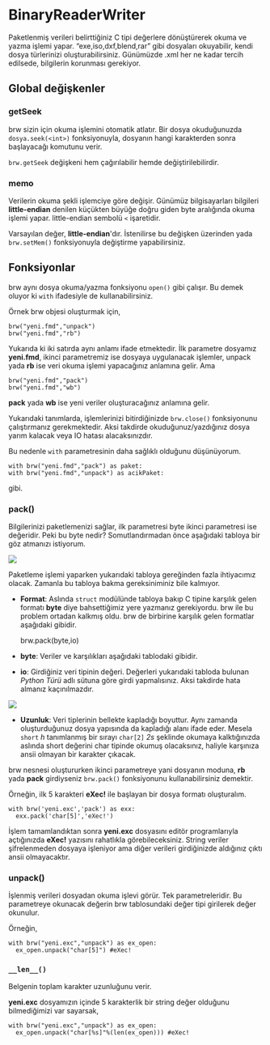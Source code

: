 BinaryReaderWriter
==================

Paketlenmiş verileri belirttiğiniz C tipi değerlere dönüştürerek okuma ve yazma işlemi yapar. “exe,iso,dxf,blend,rar” gibi dosyaları okuyabilir, kendi dosya türlerinizi oluşturabilirsiniz. Günümüzde .xml her ne kadar tercih edilsede, bilgilerin korunması gerekiyor. 

## Global değişkenler ##

### getSeek ###

brw sizin için okuma işlemini otomatik atlatır. Bir dosya okuduğunuzda `dosya.seek(<int>)` fonksiyonuyla, dosyanın hangi karakterden sonra başlayacağı komutunu verir. 

`brw.getSeek` değişkeni hem çağırılabilir hemde değiştirilebilirdir. 

### memo ###

Verilerin okuma şekli işlemciye göre değişir. Günümüz bilgisayarları bilgileri **little-endian** denilen küçükten büyüğe doğru giden byte aralığında okuma işlemi yapar. little-endian sembolü `<` işaretidir.

Varsayılan değer, **little-endian**'dır. İstenilirse bu değişken üzerinden yada `brw.setMem()` fonksiyonuyla değiştirme yapabilirsiniz.

## Fonksiyonlar ##

brw aynı dosya okuma/yazma fonksiyonu `open()` gibi çalışır. Bu demek oluyor ki `with` ifadesiyle de kullanabilirsiniz.

Örnek brw objesi oluşturmak için, 

    brw("yeni.fmd","unpack")
    brw("yeni.fmd","rb")
    
Yukarıda ki iki satırda aynı anlamı ifade etmektedir. İlk parametre dosyamız **yeni.fmd**, ikinci parametremiz ise dosyaya uygulanacak işlemler, unpack yada **rb** ise veri okuma işlemi yapacağınız anlamına gelir. Ama 

    brw("yeni.fmd","pack")
    brw("yeni.fmd","wb")
    
**pack** yada **wb** ise yeni veriler oluşturacağınız anlamına gelir.

Yukarıdaki tanımlarda, işlemlerinizi bitirdiğinizde `brw.close()` fonksiyonunu çalıştırmanız gerekmektedir. Aksi takdirde okuduğunuz/yazdığınız dosya yarım kalacak veya IO hatası alacaksınızdır.

Bu nedenle `with` parametresinin daha sağlıklı olduğunu düşünüyorum.

    with brw("yeni.fmd","pack") as paket:
    with brw("yeni.fmd","unpack") as acikPaket:
    
gibi.

### pack() ###

Bilgilerinizi paketlemenizi sağlar, ilk parametresi byte ikinci parametresi ise değeridir. Peki bu byte nedir? Somutlandırmadan önce aşağıdaki tabloya bir göz atmanızı istiyorum. 

![](https://1.downloader.disk.yandex.com.tr/disk/46880a2cf09e55c0f1faa23562052793/mpfs/KMWYogB4N9LGeJ-OAeyVpERzg9H-7JxlSEaTw2UTQ3k6OB7ORl3vHgKNph0jZf7Q9oY4i-5XdNb3HdOgrFaLCg%3D%3D?uid=0&filename=2014-08-26%2020-13-51%20Ekran%20g%C3%B6r%C3%BCnt%C3%BCs%C3%BC.png&disposition=inline&hash=&limit=0&content_type=image%2Fpng)

Paketleme işlemi yaparken yukarıdaki tabloya gereğinden fazla ihtiyacımız olacak. Zamanla bu tabloya bakma gereksiniminiz bile kalmıyor. 

- **Format**: Aslında `struct` modülünde tabloya bakıp C tipine karşılık gelen formatı **byte** diye bahsettiğimiz yere yazmanız gerekiyordu. brw ile bu problem ortadan kalkmış oldu. brw de birbirine karşılık gelen formatlar aşağıdaki gibidir.


    brw.pack(byte,io)


- **byte**: Veriler ve karşılıkları aşağıdaki tablodaki gibidir.
- **io**: Girdiğiniz veri tipinin değeri. Değerleri yukarıdaki tabloda bulunan *Python Türü* adlı sütuna göre girdi yapmalısınız. Aksi takdirde hata almanız kaçınılmazdır.

![](https://1.downloader.disk.yandex.com.tr/disk/ad3e15b35fdeec325dda8f0726bdda1a/mpfs/fXha71Avn9yeJgPC4LpqgqXKbc8Zg5_9qhwIamEuHdsVgVyXJlvacV4HpJS88esfWXew5pVNhrj0rTLDL60Vtg%3D%3D?uid=0&filename=2014-08-26%2020-17-52%20Ekran%20g%C3%B6r%C3%BCnt%C3%BCs%C3%BC.png&disposition=inline&hash=&limit=0&content_type=image%2Fpng)

- **Uzunluk**: Veri tiplerinin bellekte kapladığı boyuttur. Aynı zamanda oluşturduğunuz dosya yapısında da kapladığı alanı ifade eder. Mesela `short` *h* tanımlanmış bir sırayı `char[2]` *2s* şeklinde okumaya kalktığınızda aslında short değerini char tipinde okumuş olacaksınız, haliyle karşınıza ansii olmayan bir karakter çıkacak.

brw nesnesi oluştururken ikinci parametreye yani dosyanın moduna, **rb** yada **pack** girdiyseniz `brw.pack()` fonksiyonunu kullanabilirsiniz demektir.

Örneğin, ilk 5 karakteri **eXec!** ile başlayan bir dosya formatı oluşturalım.

    with brw('yeni.exc','pack') as exx:
      exx.pack('char[5]','eXec!')

İşlem tamamlandıktan sonra **yeni.exc** dosyasını editör programlarıyla açtığınızda **eXec!** yazısını rahatlıkla görebileceksiniz. String veriler şifrelenmeden dosyaya işleniyor ama diğer verileri girdiğinizde aldığınız çıktı ansii olmayacaktır. 

### unpack() ###

İşlenmiş verileri dosyadan okuma işlevi görür. Tek parametreleridir. Bu parametreye okunacak değerin brw tablosundaki değer tipi girilerek değer okunulur. 

Örneğin,

    with brw("yeni.exc","unpack") as ex_open:
      ex_open.unpack("char[5]") #eXec!

### ``__len__()`` ###

Belgenin toplam karakter uzunluğunu verir.

**yeni.exc** dosyamızın içinde 5 karakterlik bir string değer olduğunu bilmediğimizi var sayarsak, 

    with brw("yeni.exc","unpack") as ex_open:
      ex_open.unpack("char[%s]"%(len(ex_open))) #eXec!

    

